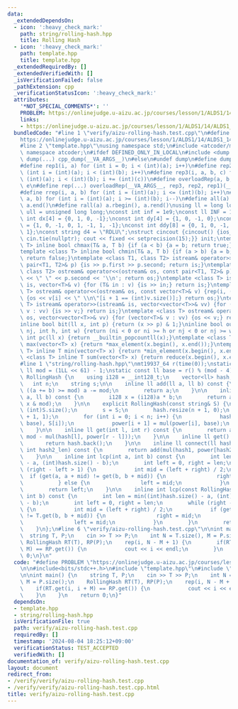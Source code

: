 ```yaml
---
data:
  _extendedDependsOn:
  - icon: ':heavy_check_mark:'
    path: string/rolling-hash.hpp
    title: Rolling Hash
  - icon: ':heavy_check_mark:'
    path: template.hpp
    title: template.hpp
  _extendedRequiredBy: []
  _extendedVerifiedWith: []
  _isVerificationFailed: false
  _pathExtension: cpp
  _verificationStatusIcon: ':heavy_check_mark:'
  attributes:
    '*NOT_SPECIAL_COMMENTS*': ''
    PROBLEM: https://onlinejudge.u-aizu.ac.jp/courses/lesson/1/ALDS1/14/ALDS1_14_B
    links:
    - https://onlinejudge.u-aizu.ac.jp/courses/lesson/1/ALDS1/14/ALDS1_14_B
  bundledCode: "#line 1 \"verify/aizu-rolling-hash.test.cpp\"\n#define PROBLEM \"\
    https://onlinejudge.u-aizu.ac.jp/courses/lesson/1/ALDS1/14/ALDS1_14_B\"\n\n#include<bits/stdc++.h>\n\
    #line 2 \"template.hpp\"\nusing namespace std;\n#include <atcoder/modint>\nusing\
    \ namespace atcoder;\n#ifdef DEFINED_ONLY_IN_LOCAL\n#include <dump.hpp>\n#define\
    \ dump(...) cpp_dump(__VA_ARGS__)\n#else\n#undef dump\n#define dump(...)\n#endif\n\
    #define rep1(i, a) for (int i = 0; i < (int)(a); i++)\n#define rep2(i, a, b) for\
    \ (int i = (int)(a); i < (int)(b); i++)\n#define rep3(i, a, b, c) for (int i =\
    \ (int)(a); i < (int)(b); i += (int)(c))\n#define overloadRep(a, b, c, d, e, ...)\
    \ e\n#define rep(...) overloadRep(__VA_ARGS__, rep3, rep2, rep1)(__VA_ARGS__)\n\
    #define rrep(i, a, b) for (int i = (int)(a); i <= (int)(b); i++)\n#define drep(i,\
    \ a, b) for (int i = (int)(a); i >= (int)(b); i--)\n#define all(a) a.begin(),\
    \ a.end()\n#define rall(a) a.rbegin(), a.rend()\nusing ll = long long;\nusing\
    \ ull = unsigned long long;\nconst int inf = 1e9;\nconst ll INF = 1e18;\nconst\
    \ int dx[4] = {0, 1, 0, -1};\nconst int dy[4] = {1, 0, -1, 0};\nconst int ddx[8]\
    \ = {1, 0, -1, 0, 1, -1, 1, -1};\nconst int ddy[8] = {0, 1, 0, -1, 1, -1, -1,\
    \ 1};\nconst string d4 = \"RDLU\";\nstruct cincout {cincout() {ios_base::sync_with_stdio(false);\
    \ cin.tie(nullptr); cout << fixed << setprecision(15);}} init;\ntemplate <class\
    \ T> inline bool chmax(T& a, T b) {if (a < b) {a = b; return true;} return false;}\n\
    template <class T> inline bool chmin(T& a, T b) {if (a > b) {a = b; return true;}\
    \ return false;}\ntemplate <class T1, class T2> istream& operator>>(istream& is,\
    \ pair<T1, T2>& p) {is >> p.first >> p.second; return is;}\ntemplate <class T1,\
    \ class T2> ostream& operator<<(ostream& os, const pair<T1, T2>& p) {os << p.first\
    \ << \" \" << p.second << '\\n'; return os;}\ntemplate <class T> istream& operator>>(istream&\
    \ is, vector<T>& v) {for (T& in : v) {is >> in;} return is;}\ntemplate <class\
    \ T> ostream& operator<<(ostream& os, const vector<T>& v) {rep(i, (int)v.size())\
    \ {os << v[i] << \" \\n\"[i + 1 == (int)v.size()];} return os;}\ntemplate <class\
    \ T> istream& operator>>(istream& is, vector<vector<T>>& vv) {for (vector<T>&\
    \ v : vv) {is >> v;} return is;}\ntemplate <class T> ostream& operator<<(ostream&\
    \ os, vector<vector<T>>& vv) {for (vector<T>& v : vv) {os << v;} return os;}\n\
    inline bool bit(ll x, int p) {return (x >> p) & 1;}\ninline bool out(int ni, int\
    \ nj, int h, int w) {return (ni < 0 or ni >= h or nj < 0 or nj >= w);}\ninline\
    \ int pc(ll x) {return __builtin_popcountll(x);}\ntemplate <class T> inline T\
    \ max(vector<T> x) {return *max_element(x.begin(), x.end());}\ntemplate <class\
    \ T> inline T min(vector<T> x) {return *min_element(x.begin(), x.end());}\ntemplate\
    \ <class T> inline T sum(vector<T> x) {return reduce(x.begin(), x.end()); }\n\
    #line 1 \"string/rolling-hash.hpp\"\nmt19937_64 r(time(0));\nstatic constexpr\
    \ ll mod = (1LL << 61) - 1;\nstatic const ll base = r() % (mod - 4) + 2;\n\nstruct\
    \ RollingHash {\n    using i128 = __int128_t;\n    vector<ll> hash, power;\n \
    \   int n;\n    string s;\n\n    inline ll add(ll a, ll b) const {\n        if\
    \ ((a += b) >= mod) a -= mod;\n        return a;\n    }\n\n    inline ll mul(ll\
    \ a, ll b) const {\n        i128 x = (i128)a * b;\n        return add(x >> 61,\
    \ x & mod);\n    }\n\n    explicit RollingHash(const string& S) {\n        n =\
    \ (int)S.size();\n        s = S;\n        hash.resize(n + 1, 0);\n        power.resize(n\
    \ + 1, 1);\n        for (int i = 0; i < n; i++) {\n            hash[i + 1] = add(mul(hash[i],\
    \ base), S[i]);\n            power[i + 1] = mul(power[i], base);\n        }\n\
    \    }\n\n    inline ll get(int l, int r) const {\n        return add(hash[r],\
    \ mod - mul(hash[l], power[r - l]));\n    }\n\n    inline ll get() const {\n \
    \       return hash.back();\n    }\n\n    inline ll connect(ll hash1, ll hash2,\
    \ int hash2_len) const {\n        return add(mul(hash1, power[hash2_len]), hash2);\n\
    \    }\n\n    inline int lcp(int a, int b) const {\n        int len = min((int)hash.size()\
    \ - a, (int)hash.size() - b);\n        int left = 0, right = len;\n        while\
    \ (right - left > 1) {\n            int mid = (left + right) / 2;\n          \
    \  if (get(a, a + mid) != get(b, b + mid)) {\n                right = mid;\n \
    \           } else {\n                left = mid;\n            }\n        }\n\
    \        return left;\n    }\n\n    inline int lcp(const RollingHash& T, int a,\
    \ int b) const {\n        int len = min((int)hash.size() - a, (int)hash.size()\
    \ - b);\n        int left = 0, right = len;\n        while (right - left > 1)\
    \ {\n            int mid = (left + right) / 2;\n            if (get(a, a + mid)\
    \ != T.get(b, b + mid)) {\n                right = mid;\n            } else {\n\
    \                left = mid;\n            }\n        }\n        return left;\n\
    \    }\n};\n#line 6 \"verify/aizu-rolling-hash.test.cpp\"\n\nint main() {\n  \
    \  string T, P;\n    cin >> T >> P;\n    int N = T.size(), M = P.size();\n   \
    \ RollingHash RT(T), RP(P);\n    rep(i, N - M + 1) {\n        if(RT.get(i, i +\
    \ M) == RP.get()) {\n            cout << i << endl;\n        }\n    }\n    return\
    \ 0;\n}\n"
  code: "#define PROBLEM \"https://onlinejudge.u-aizu.ac.jp/courses/lesson/1/ALDS1/14/ALDS1_14_B\"\
    \n\n#include<bits/stdc++.h>\n#include \"template.hpp\"\n#include \"string/rolling-hash.hpp\"\
    \n\nint main() {\n    string T, P;\n    cin >> T >> P;\n    int N = T.size(),\
    \ M = P.size();\n    RollingHash RT(T), RP(P);\n    rep(i, N - M + 1) {\n    \
    \    if(RT.get(i, i + M) == RP.get()) {\n            cout << i << endl;\n    \
    \    }\n    }\n    return 0;\n}"
  dependsOn:
  - template.hpp
  - string/rolling-hash.hpp
  isVerificationFile: true
  path: verify/aizu-rolling-hash.test.cpp
  requiredBy: []
  timestamp: '2024-08-04 18:25:12+09:00'
  verificationStatus: TEST_ACCEPTED
  verifiedWith: []
documentation_of: verify/aizu-rolling-hash.test.cpp
layout: document
redirect_from:
- /verify/verify/aizu-rolling-hash.test.cpp
- /verify/verify/aizu-rolling-hash.test.cpp.html
title: verify/aizu-rolling-hash.test.cpp
---
```

